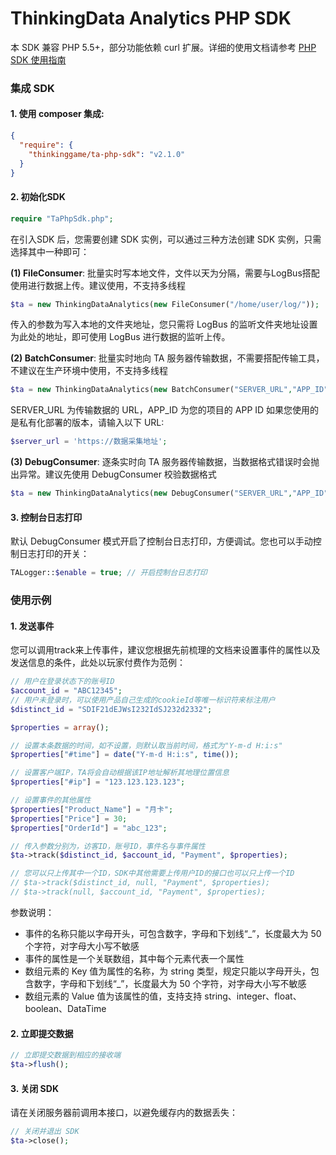 # ThinkingData Analytics PHP SDK

本 SDK 兼容 PHP 5.5+，部分功能依赖 curl
扩展。详细的使用文档请参考 [PHP SDK 使用指南](https://doc.thinkingdata.cn/tdamanual/installation/php_sdk_installation.html)

### 集成 SDK

#### 1. 使用 composer 集成:

```json
{
  "require": {
    "thinkinggame/ta-php-sdk": "v2.1.0"
  }
}
```

#### 2. 初始化SDK

```php
require "TaPhpSdk.php";
```

在引入SDK 后，您需要创建 SDK 实例，可以通过三种方法创建 SDK 实例，只需选择其中一种即可：

**(1) FileConsumer**: 批量实时写本地文件，文件以天为分隔，需要与LogBus搭配使用进行数据上传。建议使用，不支持多线程

```php
$ta = new ThinkingDataAnalytics(new FileConsumer("/home/user/log/"));
```

传入的参数为写入本地的文件夹地址，您只需将 LogBus 的监听文件夹地址设置为此处的地址，即可使用 LogBus 进行数据的监听上传。

**(2) BatchConsumer**: 批量实时地向 TA 服务器传输数据，不需要搭配传输工具，不建议在生产环境中使用，不支持多线程

```php
$ta = new ThinkingDataAnalytics(new BatchConsumer("SERVER_URL","APP_ID"));
```

SERVER_URL 为传输数据的 URL，APP_ID 为您的项目的 APP ID 如果您使用的是私有化部署的版本，请输入以下 URL:

```php
$server_url = 'https://数据采集地址';
```

**(3) DebugConsumer**: 逐条实时向 TA 服务器传输数据，当数据格式错误时会抛出异常。建议先使用 DebugConsumer 校验数据格式

```php
$ta = new ThinkingDataAnalytics(new DebugConsumer("SERVER_URL","APP_ID"));
```

#### 3. 控制台日志打印
默认 DebugConsumer 模式开启了控制台日志打印，方便调试。您也可以手动控制日志打印的开关：
```php
TALogger::$enable = true; // 开启控制台日志打印
```

### 使用示例

#### 1. 发送事件

您可以调用track来上传事件，建议您根据先前梳理的文档来设置事件的属性以及发送信息的条件，此处以玩家付费作为范例：

```php
// 用户在登录状态下的账号ID
$account_id = "ABC12345"; 
// 用户未登录时，可以使用产品自己生成的cookieId等唯一标识符来标注用户
$distinct_id = "SDIF21dEJWsI232IdSJ232d2332"; 

$properties = array();

// 设置本条数据的时间，如不设置，则默认取当前时间，格式为"Y-m-d H:i:s"
$properties["#time"] = date("Y-m-d H:i:s", time());

// 设置客户端IP，TA将会自动根据该IP地址解析其地理位置信息
$properties["#ip"] = "123.123.123.123";

// 设置事件的其他属性
$properties["Product_Name"] = "月卡";
$properties["Price"] = 30;
$properties["OrderId"] = "abc_123";

// 传入参数分别为，访客ID，账号ID，事件名与事件属性
$ta->track($distinct_id, $account_id, "Payment", $properties);

// 您可以只上传其中一个ID，SDK中其他需要上传用户ID的接口也可以只上传一个ID
// $ta->track($distinct_id, null, "Payment", $properties);
// $ta->track(null, $account_id, "Payment", $properties);
```

参数说明：

* 事件的名称只能以字母开头，可包含数字，字母和下划线“_”，长度最大为 50 个字符，对字母大小写不敏感
* 事件的属性是一个关联数组，其中每个元素代表一个属性
* 数组元素的 Key 值为属性的名称，为 string 类型，规定只能以字母开头，包含数字，字母和下划线“_”，长度最大为 50 个字符，对字母大小写不敏感
* 数组元素的 Value 值为该属性的值，支持支持 string、integer、float、boolean、DataTime

#### 2. 立即提交数据

```php
// 立即提交数据到相应的接收端
$ta->flush();
```

#### 3. 关闭 SDK

请在关闭服务器前调用本接口，以避免缓存内的数据丢失：

```php
// 关闭并退出 SDK
$ta->close();
```

